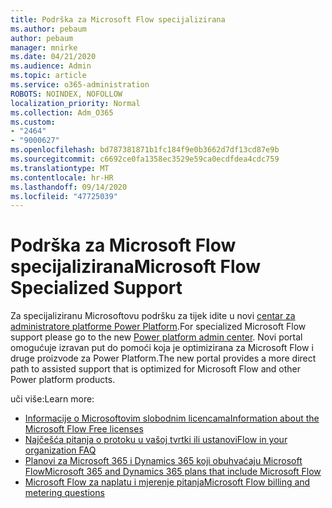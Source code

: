 ```yaml
---
title: Podrška za Microsoft Flow specijalizirana
ms.author: pebaum
author: pebaum
manager: mnirke
ms.date: 04/21/2020
ms.audience: Admin
ms.topic: article
ms.service: o365-administration
ROBOTS: NOINDEX, NOFOLLOW
localization_priority: Normal
ms.collection: Adm_O365
ms.custom:
- "2464"
- "9000627"
ms.openlocfilehash: bd787381871b1fc184f9e0b3662d7df13cd87e9b
ms.sourcegitcommit: c6692ce0fa1358ec3529e59ca0ecdfdea4cdc759
ms.translationtype: MT
ms.contentlocale: hr-HR
ms.lasthandoff: 09/14/2020
ms.locfileid: "47725039"
---
```

# <a name="microsoft-flow-specialized-support"></a><span data-ttu-id="66616-102">Podrška za Microsoft Flow specijalizirana</span><span class="sxs-lookup"><span data-stu-id="66616-102">Microsoft Flow Specialized Support</span></span>

<span data-ttu-id="66616-103">Za specijaliziranu Microsoftovu podršku za tijek idite u novi [centar za administratore platforme Power Platform](https://aka.ms/flowadminsupport).</span><span class="sxs-lookup"><span data-stu-id="66616-103">For specialized Microsoft Flow support please go to the new [Power platform admin center](https://aka.ms/flowadminsupport).</span></span> <span data-ttu-id="66616-104">Novi portal omogućuje izravan put do pomoći koja je optimizirana za Microsoft Flow i druge proizvode za Power Platform.</span><span class="sxs-lookup"><span data-stu-id="66616-104">The new portal provides a more direct path to assisted support that is optimized for Microsoft Flow and other Power platform products.</span></span>

<span data-ttu-id="66616-105">uči više:</span><span class="sxs-lookup"><span data-stu-id="66616-105">Learn more:</span></span>
- [<span data-ttu-id="66616-106">Informacije o Microsoftovim slobodnim licencama</span><span class="sxs-lookup"><span data-stu-id="66616-106">Information about the Microsoft Flow Free licenses</span></span>](https://go.microsoft.com/fwlink/?linkid=2095610)
- [<span data-ttu-id="66616-107">Najčešća pitanja o protoku u vašoj tvrtki ili ustanovi</span><span class="sxs-lookup"><span data-stu-id="66616-107">Flow in your organization FAQ</span></span>](https://go.microsoft.com/fwlink/?linkid=2072608)
- [<span data-ttu-id="66616-108">Planovi za Microsoft 365 i Dynamics 365 koji obuhvaćaju Microsoft Flow</span><span class="sxs-lookup"><span data-stu-id="66616-108">Microsoft 365 and Dynamics 365 plans that include Microsoft Flow</span></span>](https://go.microsoft.com/fwlink/?linkid=2072406)
- [<span data-ttu-id="66616-109">Microsoft Flow za naplatu i mjerenje pitanja</span><span class="sxs-lookup"><span data-stu-id="66616-109">Microsoft Flow billing and metering questions</span></span>](https://go.microsoft.com/fwlink/?linkid=2072612)